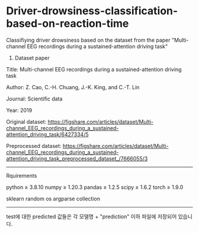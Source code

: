 # Driver-drowsiness-classification-based-on-reaction-time
Classifiying driver drowsiness based on the dataset from the paper "Multi-channel EEG recordings during a sustained-attention driving task"

1. Dataset paper

Title: Multi-channel EEG recordings during a sustained-attention driving task

Author: Z. Cao, C.-H. Chuang, J.-K. King, and C.-T. Lin

Journal: Scientific data

Year: 2019

Original dataset: https://figshare.com/articles/dataset/Multi-channel_EEG_recordings_during_a_sustained-attention_driving_task/6427334/5

Preprocessed dataset: https://figshare.com/articles/dataset/Multi-channel_EEG_recordings_during_a_sustained-attention_driving_task_preprocessed_dataset_/7666055/3

-------------------
Rquirements

python ≥ 3.8.10   numpy ≥ 1.20.3  pandas ≥ 1.2.5  scipy ≥ 1.6.2   torch ≥ 1.9.0

sklearn   random  os  argparse  collection

-------------------
test에 대한 predicted 값들은 각 모델명 + "prediction" 이하 파일에 저장되어 있습니다.
